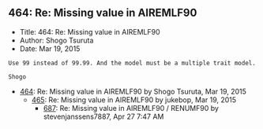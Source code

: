 ## 464: Re: Missing value in AIREMLF90

- Title: 464: Re: Missing value in AIREMLF90
- Author: Shogo Tsuruta
- Date: Mar 19, 2015
```
Use 99 instead of 99.99. And the model must be a multiple trait model.

Shogo
```

- [464](0464.md): Re: Missing value in AIREMLF90 by Shogo Tsuruta, Mar 19, 2015
    - [465](0465.md): Re: Missing value in AIREMLF90 by jukebop, Mar 19, 2015
        - [687](0687.md): Re: Missing value in AIREMLF90 / RENUMF90 by stevenjanssens7887, Apr 27 7:47 AM
